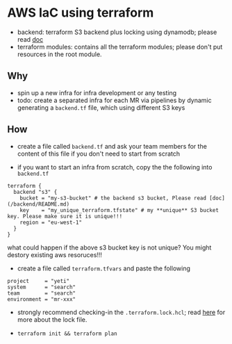 # AWS IaC using terraform

- backend: terraform S3 backend plus locking using dynamodb; please read [doc](/backend/README.md)
- terraform modules: contains all the terraform modules; please don't put resources in the root module.

## Why

- spin up a new infra for infra development or any testing
- todo: create a separated infra for each MR via pipelines by dynamic generating a `backend.tf` file, which using different S3 keys

## How

- create a file called `backend.tf` and ask your team members for the content of this file if you don't need to start from scratch

- if you want to start an infra from scratch, copy the the following into `backend.tf`

```
terraform {
  backend "s3" {
    bucket = "my-s3-bucket" # the backend s3 bucket, Please read [doc](/backend/README.md)
    key    = "my_unique_terraform.tfstate" # my **unique** S3 bucket key. Please make sure it is unique!!!
    region = "eu-west-1"
  }
}

```

what could happen if the above s3 bucket key is not unique? You might destory existing aws resoruces!!!

- create a file called `terraform.tfvars` and paste the following

```
project     = "yeti"
system      = "search"
team        = "search"
environment = "mr-xxx"
```

- strongly recommend checking-in the `.terraform.lock.hcl`; read [here](https://www.terraform.io/language/files/dependency-lock) for more about the lock file.

- `terraform init && terraform plan`
